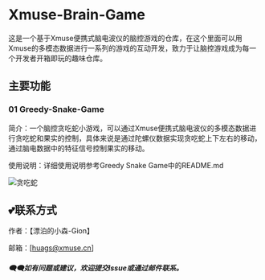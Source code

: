 # **Xmuse-Brain-Game**
这是一个基于Xmuse便携式脑电波仪的脑控游戏的仓库，在这个里面可以用Xmuse的多模态数据进行一系列的游戏的互动开发，致力于让脑控游戏成为每一个开发者开箱即玩的趣味仓库。

## 主要功能

### 01 Greedy-Snake-Game

简介：一个脑控贪吃蛇小游戏，可以通过Xmuse便携式脑电波仪的多模态数据进行贪吃蛇和果实的控制，具体来说是通过陀螺仪数据实现贪吃蛇上下左右的移动，通过脑电数据中的特征信号控制果实的移动。

使用说明：详细使用说明参考Greedy Snake Game中的README.md

![贪吃蛇](C:/Users/10334/Desktop/贪吃蛇.png)



## 💕联系方式

作者：【漂泊的小森-Gion】

邮箱：[huags@xmuse.cn]

##### 🗨️🗨️如有问题或建议，欢迎提交Issue或通过邮件联系。
